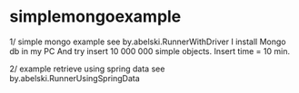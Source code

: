 simplemongoexample
==================
1/
simple mongo example see by.abelski.RunnerWithDriver
I install Mongo db in my PC
And try insert 10 000 000 simple objects.
Insert time = 10 min.

2/
example retrieve using spring data
 see by.abelski.RunnerUsingSpringData

